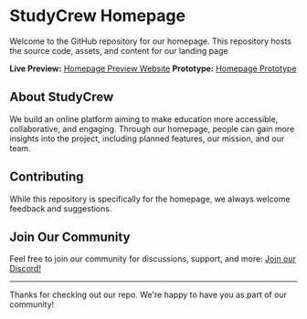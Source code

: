 # StudyCrew Homepage

Welcome to the GitHub repository for our homepage. This repository hosts the source code, assets, and content for our landing page

**Live Preview:** [Homepage Preview Website](https://studycrew-homepage-preview.netlify.app/)
**Prototype:** [Homepage Prototype](https://www.figma.com/file/FlggDx9zw9uAMxcbS1ZfmB/StudyCrew-Homepage?type=design&node-id=0%3A1&mode=design&t=gwbcCgUgmEnvznYl-1)

## About StudyCrew
We build an online platform aiming to make education more accessible, collaborative, and engaging. Through our homepage, people can gain more insights into the project, including planned features, our mission, and our team.

## Contributing
While this repository is specifically for the homepage, we always welcome feedback and suggestions.

## Join Our Community
Feel free to join our community for discussions, support, and more: [Join our Discord!](https://discord.gg/UBhgGxEZvW)

---

Thanks for checking out our repo. We're happy to have you as part of our community!
